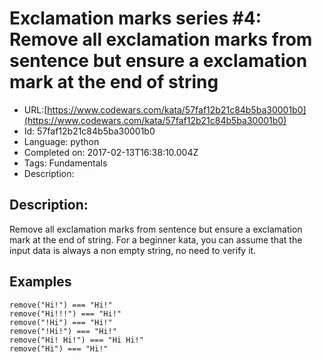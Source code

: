 # Exclamation marks series #4: Remove all exclamation marks from sentence but ensure a exclamation mark at the end of string

 - URL:[https://www.codewars.com/kata/57faf12b21c84b5ba30001b0](https://www.codewars.com/kata/57faf12b21c84b5ba30001b0)
 - Id: 57faf12b21c84b5ba30001b0
 - Language: python
 - Completed on: 2017-02-13T16:38:10.004Z
 - Tags: Fundamentals
 - Description:
## Description:

Remove all exclamation marks from sentence but ensure a exclamation mark at the end of string. For a beginner kata, you can assume that the input data is always a non empty string, no need to verify it.

## Examples

```
remove("Hi!") === "Hi!"
remove("Hi!!!") === "Hi!"
remove("!Hi") === "Hi!"
remove("!Hi!") === "Hi!"
remove("Hi! Hi!") === "Hi Hi!"
remove("Hi") === "Hi!"
```

